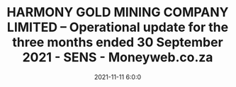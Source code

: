 ---
"title": "HARMONY GOLD MINING COMPANY LIMITED – Operational update for the three months ended 30 September 2021 - SENS - Moneyweb.co.za"
"date": "2021-11-11 6:0:0"
"feed_name": "GOOGLENEWSMINING"
"feed_website": "https://news.google.com/search?q=mining%2Bincident&hl=en-US&gl=US&ceid=US:en"
"feed_rss": "https://news.google.com/rss/search?q=mining%2Bincident&hl=en-US&gl=US&ceid=US:en"
"link": "https://www.moneyweb.co.za/mny_sens/harmony-gold-mining-company-limited-operational-update-for-the-three-months-ended-30-september-2021/?utm_source=Moneyweb&utm_medium=Homepage"
"source": "{'href': 'https://www.moneyweb.co.za', 'title': 'Moneyweb.co.za'}"
"file": "_posts/2021-1-1-398c43e4e39600fa3ef399062c3a126431195345.md"
"accident": "0"
"drilling": "0"
"dead": "0"
"injured": "0"
"arrested": "0"
"place": "unknown place"
"where": "unknown site"
"causes": "unknown"
"place_uri": "unknown place"
---